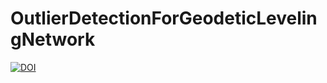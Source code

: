# OutlierDetectionForGeodeticLevelingNetwork
[![DOI](https://zenodo.org/badge/708970830.svg)](https://zenodo.org/doi/10.5281/zenodo.10417505)
